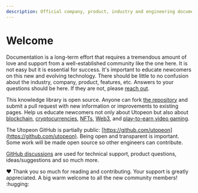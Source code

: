 ```yaml
---
description: Official company, product, industry and engineering documentation.
---
```


# Welcome

Documentation is a long-term effort that requires a tremendous amount of love and support from a well-established community like the one here. It is not easy but it is essential for success. It's important to educate newcomers on this new and evolving technology. There should be little to no confusion about the industry, company, product, features, etc. Answers to your questions should be here. If they are not, please [reach out](introduction/contact-us.md).

This knowledge library is open source. Anyone can fork [the repository](https://github.com/utopeon/docs) and submit a pull request with new information or improvements to existing pages. Help us educate newcomers not only about Utopeon but also about [blockchain](decentralization/blockchains.md), [cryptocurrencies](blockchain/cryptocurrencies.md), [NFTs](decentralization/non-fungible-tokens-nfts.md), [Web3](blockchain/wallets.md), and [play-to-earn video gaming](introduction/welcome/mission.md#\_2e).&#x20;

The Utopeon GitHub is partially public: [https://github.com/utopeon](https://github.com/utopeon). Being open and transparent is important. Some work will be made open source so other engineers can contribute.&#x20;

[GitHub discussions](https://github.com/orgs/utopeon/discussions) are used for technical support, product questions, ideas/suggestions and so much more.&#x20;

:heart: Thank you so much for reading and contributing. Your support is greatly appreciated. A big warm welcome to all the new community members! :hugging:
